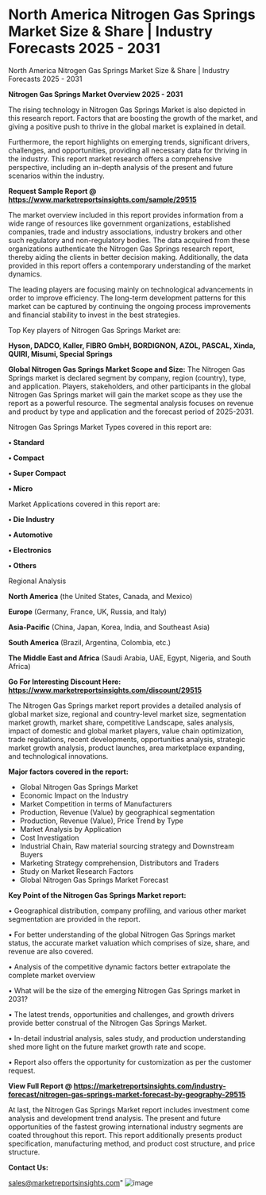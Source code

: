 # North America Nitrogen Gas Springs Market Size & Share | Industry Forecasts 2025 - 2031
North America Nitrogen Gas Springs Market Size & Share | Industry Forecasts 2025 - 2031

<Strong> Nitrogen Gas Springs Market Overview 2025 - 2031</strong>

The rising technology in Nitrogen Gas Springs Market is also depicted in this research report. Factors that are boosting the growth of the market, and giving a positive push to thrive in the global market is explained in detail.

Furthermore, the report highlights on emerging trends, significant drivers, challenges, and opportunities, providing all necessary data for thriving in the industry. This report market research offers a comprehensive perspective, including an in-depth analysis of the present and future scenarios within the industry.

<strong>Request Sample Report @ <a href=https://www.marketreportsinsights.com/sample/29515>https://www.marketreportsinsights.com/sample/29515</a></strong>

The market overview included in this report provides information from a wide range of resources like government organizations, established companies, trade and industry associations, industry brokers and other such regulatory and non-regulatory bodies. The data acquired from these organizations authenticate the Nitrogen Gas Springs research report, thereby aiding the clients in better decision making. Additionally, the data provided in this report offers a contemporary understanding of the market dynamics.

The leading players are focusing mainly on technological advancements in order to improve efficiency. The long-term development patterns for this market can be captured by continuing the ongoing process improvements and financial stability to invest in the best strategies.

Top Key players of Nitrogen Gas Springs Market are:

<strong>Hyson, DADCO, Kaller, FIBRO GmbH, BORDIGNON, AZOL, PASCAL, Xinda, QUIRI, Misumi, Special Springs</strong>

<strong><b>Global Nitrogen Gas Springs Market Scope and Size:</b></strong>
The Nitrogen Gas Springs market is declared segment by company, region (country), type, and application. Players, stakeholders, and other participants in the global Nitrogen Gas Springs market will gain the market scope as they use the report as a powerful resource. The segmental analysis focuses on revenue and product by type and application and the forecast period of 2025-2031.

Nitrogen Gas Springs Market Types covered in this report are:

<strong>• Standard

• Compact

• Super Compact

• Micro</strong>

Market Applications covered in this report are:

<strong>• Die Industry

• Automotive

• Electronics

• Others</strong> 

Regional Analysis

<strong>North America</strong> (the United States, Canada, and Mexico)

<strong>Europe</strong> (Germany, France, UK, Russia, and Italy)

<strong>Asia-Pacific</strong> (China, Japan, Korea, India, and Southeast Asia)

<strong>South America</strong> (Brazil, Argentina, Colombia, etc.)

<strong>The Middle East and Africa</strong> (Saudi Arabia, UAE, Egypt, Nigeria, and South Africa)

<strong>Go For Interesting Discount Here: <a href=https://www.marketreportsinsights.com/discount/29515>https://www.marketreportsinsights.com/discount/29515</a></strong>

The Nitrogen Gas Springs market report provides a detailed analysis of global market size, regional and country-level market size, segmentation market growth, market share, competitive Landscape, sales analysis, impact of domestic and global market players, value chain optimization, trade regulations, recent developments, opportunities analysis, strategic market growth analysis, product launches, area marketplace expanding, and technological innovations.

<strong><b>Major factors covered in the report:</b></strong>
<ul>
  <li>Global Nitrogen Gas Springs Market </li>
  <li>Economic Impact on the Industry</li>
  <li>Market Competition in terms of Manufacturers</li>
  <li>Production, Revenue (Value) by geographical segmentation</li>
  <li>Production, Revenue (Value), Price Trend by Type</li>
  <li>Market Analysis by Application</li>
  <li>Cost Investigation</li>
  <li>Industrial Chain, Raw material sourcing strategy and Downstream Buyers</li>
  <li>Marketing Strategy comprehension, Distributors and Traders</li>
  <li>Study on Market Research Factors</li>
  <li>Global Nitrogen Gas Springs Market Forecast</li>
</ul>

<strong><b>Key Point of the Nitrogen Gas Springs Market report:</b></strong>

• Geographical distribution, company profiling, and various other market segmentation are provided in the report.

• For better understanding of the global Nitrogen Gas Springs market status, the accurate market valuation which comprises of size, share, and revenue are also covered.

• Analysis of the competitive dynamic factors better extrapolate the complete market overview

• What will be the size of the emerging Nitrogen Gas Springs market in 2031?

• The latest trends, opportunities and challenges, and growth drivers provide better construal of the Nitrogen Gas Springs Market.

• In-detail industrial analysis, sales study, and production understanding shed more light on the future market growth rate and scope.

• Report also offers the opportunity for customization as per the customer request.

<strong><b>View Full Report @ <a href=https://marketreportsinsights.com/industry-forecast/nitrogen-gas-springs-market-forecast-by-geography-29515>https://marketreportsinsights.com/industry-forecast/nitrogen-gas-springs-market-forecast-by-geography-29515</a></b></strong>


At last, the Nitrogen Gas Springs Market report includes investment come analysis and development trend analysis. The present and future opportunities of the fastest growing international industry segments are coated throughout this report. This report additionally presents product specification, manufacturing method, and product cost structure, and price structure.

<strong>Contact Us:</strong>

sales@marketreportsinsights.com"
![image](https://github.com/user-attachments/assets/e69c1d29-d5ff-4863-adc3-21180c72c88a)
